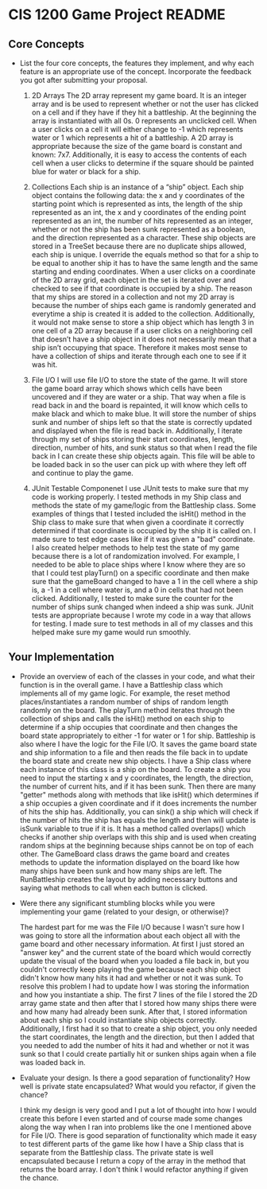 # CIS 1200 Game Project README


## Core Concepts 

- List the four core concepts, the features they implement, and why each feature
  is an appropriate use of the concept. Incorporate the feedback you got after
  submitting your proposal.

  1. 2D Arrays
  The 2D array represent my game board. It is an integer array and is be used to represent
  whether or not the user has clicked on a cell and if they have if they hit a battleship.
  At the beginning the array is instantiated with all 0s. 0 represents an unclicked cell.
  When a user clicks on a cell it will either change to -1 which represents water or 1
  which represents a hit of a battleship. A 2D array is appropriate because the size of the
  game board is constant and known: 7x7. Additionally, it is easy to access the contents
  of each cell when a user clicks to determine if the square should be painted blue for water
  or black for a ship.

  2. Collections
  Each ship is an instance of a “ship” object. Each ship object contains the following data:
  the x and y coordinates of the starting point which is represented as ints,
  the length of the ship represented as an int, the x and y coordinates of the ending
  point represented as an int, the number of hits represented as an integer, whether
  or not the ship has been sunk represented as a boolean, and the direction represented
  as a character. These ship objects are stored in a TreeSet because there are
  no duplicate ships allowed, each ship is unique. I override the equals method so
  that for a ship to be equal to another ship it has to have the same length and the same
  starting and ending coordinates. When a user clicks on a coordinate of the 2D array grid,
  each object in the set is iterated over and checked to see if that coordinate is
  occupied by a ship. The reason that my ships are stored in a collection and not my
  2D array is because the number of ships each game is randomly generated and everytime a ship
  is created it is added to the collection. Additionally, it would not make sense to store
  a ship object which has length 3 in one cell of a 2D array because if a user clicks on a
  neighboring cell that doesn’t have a ship object in it does not necessarily mean that a
  ship isn’t occupying that space. Therefore it makes most sense to have a collection of
  ships and iterate through each one to see if it was hit.

  3. File I/O
  I will use file I/O to store the state of the game. It will store the game board array which
  shows which cells have been uncovered and if they are water or a ship. That way when a file is
  read back in and the board is repainted, it will know which cells to make black and which to
  make blue. It will store the number of ships sunk and number of ships left so that the state
  is correctly updated and displayed when the file is read back in.
  Additionally, I iterate through my set of ships storing their start coordinates,
  length, direction, number of hits, and sunk status so that when I read the file back in I can
  create these ship objects again. This file will be able to be loaded back in so the user can
  pick up with where they left off and continue to play the game.

  4. JUnit Testable Componenet
    I use JUnit tests to make sure that my code is working properly. I tested methods
    in my Ship class and methods the state of my game/logic from the Battleship class.
    Some examples of things that I tested included the isHit() method in the Ship class
    to make sure that when given a coordinate it correctly determined if that coordinate
    is occupied by the ship it is called on. I made sure to test edge cases like if it
    was given a "bad" coordinate. I also created helper methods to help test the state of
    my game because there is a lot of randomization involved. For example, I needed to be
    able to place ships where I know where they are so that I could test playTurn() on a specific
    coordinate and then make sure that the gameBoard changed to have a 1 in the cell where a ship
    is, a -1 in a cell where water is, and a 0 in cells that had not been clicked. Additionally,
    I tested to make sure the counter for the number of ships sunk changed when indeed a ship
    was sunk. JUnit tests are appropriate because I wrote my code in a way that allows for
    testing. I made sure to test methods in all of my classes and this helped make sure
    my game would run smoothly.

     
## Your Implementation

- Provide an overview of each of the classes in your code, and what their
  function is in the overall game.
  I have a Battleship class which implements all of my game logic. For example, the
  reset method places/instantiates a random number of ships of random length randomly on the board.
  The playTurn method iterates through the collection of ships and calls the isHit() method
  on each ship to determine if a ship occupies that coordinate and then changes the board
  state appropriately to either -1 for water or 1 for ship. Battleship is also where I have
  the logic for the File I/O. It saves the game board state and ship information to a file
  and then reads the file back in to update the board state and create new ship objects. I have
  a Ship class where each instance of this class is a ship on the board. To create a ship you
  need to input the starting x and y coordinates, the length, the direction, the number of
  current hits, and if it has been sunk. Then there are many "getter" methods along with methods
  that like isHit() which determines if a ship occupies a given coordinate and if it does
  increments the number of hits the ship has. Additionally, you can sink() a ship which will
  check if the number of hits the ship has equals the length and then will update is isSunk
  variable to true if it is. It has a method called overlaps() which checks if another ship
  overlaps with this ship and is used when creating random ships at the beginning because
  ships cannot be on top of each other. The GameBoard class draws the game board and creates
  methods to update the information displayed on the board like how many ships have been sunk
  and how many ships are left. The RunBattleship creates the layout by adding necessary buttons
  and saying what methods to call when each button is clicked.


- Were there any significant stumbling blocks while you were implementing your
  game (related to your design, or otherwise)?

  The hardest part for me was the File I/O because I wasn't sure how I was going to store all
  the information about each object all with the game board and other necessary information.
  At first I just stored an "answer key" and the current state of the board which would
  correctly update the visual of the board when you loaded a file back in, but you couldn't
  correctly keep playing the game because each ship object didn't know how many hits it had
  and whether or not it was sunk. To resolve this problem I had to update how I was storing
  the information and how you instantiate a ship. The first 7 lines of the file I stored the
  2D array game state and then after that I stored how many ships there were and how many had
  already been sunk. After that, I stored information about each ship so I could instantiate
  ship objects correctly. Additionally, I first had it so that to create a ship object, you
  only needed the start coordinates, the length and the direction, but then I added that
  you needed to add the number of hits it had and whether or not it was sunk so that
  I could create partially hit or sunken ships again when a file was loaded back in.


- Evaluate your design. Is there a good separation of functionality? How well is
  private state encapsulated? What would you refactor, if given the chance?

  I think my design is very good and I put a lot of thought into how I would create this
  before I even started and of course made some changes along the way when I ran into
  problems like the one I mentioned above for File I/O. There is good separation of
  functionality which made it easy to test different parts of the game like how I
  have a Ship class that is separate from the Battleship class. The private state is
  well encapsulated because I return a copy of the array in the method that returns the
  board array. I don't think I would refactor anything if given the chance.
